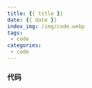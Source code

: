 ```yaml
---
title: {{ title }}
date: {{ date }}
index_img: /img/code.webp
tags:
 - code
categories:
 - code
---
```

<!-- more -->
### 代码
```

```
[^1]: